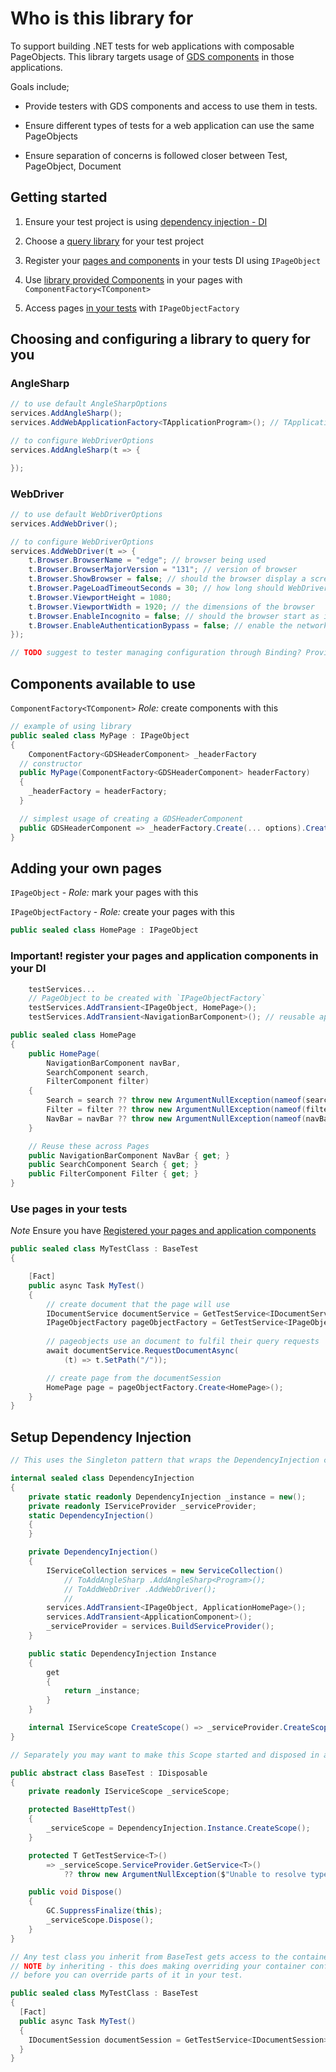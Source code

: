 # Who is this library for

To support building .NET tests for web applications with composable PageObjects. This library targets usage of [GDS components](https://design-system.service.gov.uk/components/) in those applications.

Goals include;

- Provide testers with GDS components and access to use them in tests.

- Ensure different types of tests for a web application can use the same PageObjects

- Ensure separation of concerns is followed closer between Test, PageObject, Document

## Getting started

1) Ensure your test project is using [dependency injection - DI](#setup-dependency-injection)

2) Choose a [query library](#choosing-and-configuring-a-library-to-query-for-you) for your test project

3) Register your [pages and components](#adding-your-own-pages) in your tests DI using `IPageObject`

4) Use [library provided Components](#components-available-to-use) in your pages with `ComponentFactory<TComponent>`

5) Access pages [in your tests](#use-pages-in-your-tests) with `IPageObjectFactory`

## Choosing and configuring a library to query for you

### AngleSharp

```cs
// to use default AngleSharpOptions
services.AddAngleSharp(); 
services.AddWebApplicationFactory<TApplicationProgram>(); // TApplicationProgram is your Program class from your .NET Web Application

// to configure WebDriverOptions
services.AddAngleSharp(t => {

});
```

### WebDriver

```cs
// to use default WebDriverOptions
services.AddWebDriver();

// to configure WebDriverOptions
services.AddWebDriver(t => {
    t.Browser.BrowserName = "edge"; // browser being used
    t.Browser.BrowserMajorVersion = "131"; // version of browser
    t.Browser.ShowBrowser = false; // should the browser display a screen or be headless
    t.Browser.PageLoadTimeoutSeconds = 30; // how long should WebDriver wait for the page to load
    t.Browser.ViewportHeight = 1080;
    t.Browser.ViewportWidth = 1920; // the dimensions of the browser
    t.Browser.EnableIncognito = false; // should the browser start as in incognito mode
    t.Browser.EnableAuthenticationBypass = false; // enable the network interception module
});

// TODO suggest to tester managing configuration through Binding? Provide a default JSON?
```

## Components available to use

`ComponentFactory<TComponent>` *Role:* create components with this

```cs
// example of using library
public sealed class MyPage : IPageObject
{
    ComponentFactory<GDSHeaderComponent> _headerFactory
  // constructor
  public MyPage(ComponentFactory<GDSHeaderComponent> headerFactory)
  {
    _headerFactory = headerFactory;
  }

  // simplest usage of creating a GDSHeaderComponent
  public GDSHeaderComponent => _headerFactory.Create(... options).Created
}

```

## Adding your own pages

`IPageObject` - *Role:* mark your pages with this

`IPageObjectFactory` - *Role:* create your pages with this

```cs
public sealed class HomePage : IPageObject

```

### Important! register your pages and application components in your DI

```cs
    testServices...
    // PageObject to be created with `IPageObjectFactory`
    testServices.AddTransient<IPageObject, HomePage>();
    testServices.AddTransient<NavigationBarComponent>(); // reusable application component

public sealed class HomePage
{
    public HomePage(
        NavigationBarComponent navBar,
        SearchComponent search, 
        FilterComponent filter)
    {
        Search = search ?? throw new ArgumentNullException(nameof(search));
        Filter = filter ?? throw new ArgumentNullException(nameof(filter));
        NavBar = navBar ?? throw new ArgumentNullException(nameof(navBar));
    }

    // Reuse these across Pages
    public NavigationBarComponent NavBar { get; }
    public SearchComponent Search { get; }
    public FilterComponent Filter { get; }
}
```

### Use pages in your tests

*Note* Ensure you have [Registered your pages and application components](#adding-your-own-pages)

```cs
public sealed class MyTestClass : BaseTest
{

    [Fact]
    public async Task MyTest()
    {
        // create document that the page will use
        IDocumentService documentService = GetTestService<IDocumentService>();
        IPageObjectFactory pageObjectFactory = GetTestService<IPageObjectFactory>();
        
        // pageobjects use an document to fulfil their query requests
        await documentService.RequestDocumentAsync(
            (t) => t.SetPath("/"));

        // create page from the documentSession
        HomePage page = pageObjectFactory.Create<HomePage>();
    }
}

```

## Setup Dependency Injection

```cs
// This uses the Singleton pattern that wraps the DependencyInjection container ensuring a single instance of the container and, for services to be registered via `IServiceCollection`

internal sealed class DependencyInjection
{
    private static readonly DependencyInjection _instance = new();
    private readonly IServiceProvider _serviceProvider;
    static DependencyInjection()
    {
    }

    private DependencyInjection()
    {
        IServiceCollection services = new ServiceCollection()
            // ToAddAngleSharp .AddAngleSharp<Program>();
            // ToAddWebDriver .AddWebDriver();
            //
        services.AddTransient<IPageObject, ApplicationHomePage>();
        services.AddTransient<ApplicationComponent>();
        _serviceProvider = services.BuildServiceProvider();
    }

    public static DependencyInjection Instance
    {
        get
        {
            return _instance;
        }
    }

    internal IServiceScope CreateScope() => _serviceProvider.CreateScope();
}

// Separately you may want to make this Scope started and disposed in a base test class.

public abstract class BaseTest : IDisposable
{
    private readonly IServiceScope _serviceScope;

    protected BaseHttpTest()
    {
        _serviceScope = DependencyInjection.Instance.CreateScope();
    }

    protected T GetTestService<T>()
        => _serviceScope.ServiceProvider.GetService<T>()
            ?? throw new ArgumentNullException($"Unable to resolve type {typeof(T)}");

    public void Dispose()
    {
        GC.SuppressFinalize(this);
        _serviceScope.Dispose();
    }
}

// Any test class you inherit from BaseTest gets access to the container and a new scope is created per test.
// NOTE by inheriting - this does making overriding your container configuration not possible as the BaseTest is created (and it's ServiceProvider built) 
// before you can override parts of it in your test.

public sealed class MyTestClass : BaseTest
{
  [Fact]
  public async Task MyTest()
  {
    IDocumentSession documentSession = GetTestService<IDocumentSession>(); // is available
  }
}
```
